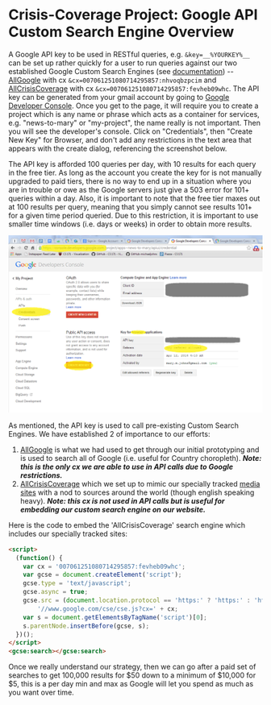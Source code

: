 # Crisis-Coverage Project: Google API Custom Search Engine Overview
A Google API key to be used in RESTful queries, e.g. `&key=__%YOURKEY%__` can be set up rather quickly for a user to run queries against our two established Google Custom Search Engines (see [documentation](https://developers.google.com/custom-search/json-api/v1/overview)) -- [AllGoogle](https://www.google.com/cse/publicurl?cx=007061251080714295857:nhvoqbzpcim) with cx `&cx=007061251080714295857:nhvoqbzpcim` and [AllCrisisCoverage](https://www.google.com/cse/publicurl?cx=007061251080714295857:fevheb09whc) with cx `&cx=007061251080714295857:fevheb09whc`. The API key can be generated from your gmail account by going to [Google Developer Console](https://console.developers.google.com). Once you get to the page, it will require you to create a project which is any name or phrase which acts as  a container for services, e.g. "news-to-mary" or "my-project", the name really is not important. Then you will see the developer's console. Click on "Credentials", then "Create New Key" for Browser, and don't add any restrictions in the text area that appears with the create dialog, referencing the screenshot below. 

The API key is afforded 100 queries per day, with 10 results for each query in the free tier. As long as the account you create the key for is not manually upgraded to paid tiers, there is no way to end up in a situation where you are in trouble or owe as the Google servers just give a 503 error for 101+ queries within a day. Also, it is important to note that the free tier maxes out at 100 results per query, meaning that you simply cannot see results 101+ for a given time period queried. Due to this restriction, it is important to use smaller time windows (i.e. days or weeks) in order to obtain more results.

![Public API Access](Public-API-Access.PNG)

As mentioned, the API key is used to call pre-existing Custom Search Engines. We have established 2 of importance to our efforts:
1. [AllGoogle](https://www.google.com/cse/publicurl?cx=007061251080714295857:nhvoqbzpcim) is what we had used to get through our initial prototyping and is used to search all of Google (i.e. useful for Country choropleth). ___Note: this is the only cx we are able to use in API calls due to Google restrictions.___
2. [AllCrisisCoverage](https://www.google.com/cse/publicurl?cx=007061251080714295857:fevheb09whc) which we set up to mimic our specially tracked [media sites](../productiondata/media-sites.csv) with a nod to sources around the world (though english speaking heavy). ___Note: this cx is not used in API calls but is useful for embedding our custom search engine on our website.___

Here is the code to embed the 'AllCrisisCoverage' search engine which includes our specially tracked sites:
```html
<script>
  (function() {
    var cx = '007061251080714295857:fevheb09whc';
    var gcse = document.createElement('script');
    gcse.type = 'text/javascript';
    gcse.async = true;
    gcse.src = (document.location.protocol == 'https:' ? 'https:' : 'http:') +
        '//www.google.com/cse/cse.js?cx=' + cx;
    var s = document.getElementsByTagName('script')[0];
    s.parentNode.insertBefore(gcse, s);
  })();
</script>
<gcse:search></gcse:search>
```

Once we really understand our strategy, then we can go after a paid set of searches to get 100,000 results for $50 down to a minimum of $10,000 for $5, this is a per day min and max as Google will let you spend as much as you want over time.
